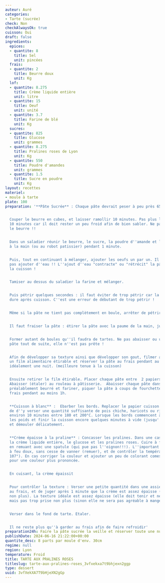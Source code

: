 ```yaml
---
auteur: Auré
categories:
- Tarte (sucrée)
check: Non
checkAlwaysOk: true
cuisson: Oui
draft: false
ingredients:
  epices:
  - quantite: 8
    title: Sel
    unit: pincées
  frais:
  - quantite: 2
    title: Beurre doux
    unit: Kg
  lof:
  - quantite: 8.275
    title: Crème liquide entière
    unit: litre
  - quantite: 15
    title: Oeuf
    unit: unité
  - quantite: 3.7
    title: Farine de blé
    unit: Kg
  sucres:
  - quantite: 825
    title: Glucose
    unit: grammes
  - quantite: 8.275
    title: Pralines roses de Lyon
    unit: Kg
  - quantite: 550
    title: Poudre d'amandes
    unit: grammes
  - quantite: 1.5
    title: Sucre en poudre
    unit: Kg
layout: recettes
materiel:
- moule à tarte
plate: 100
preparation: '**Pâte Sucrée** : Chaque pâte devrait peser à peu près 650gr.


  Couper le beurre en cubes, et laisser ramollir 10 minutes. Pas plus longtemps que
  10 minutes car il doit rester un peu froid afin de bien sabler. Ne pas faire fondre
  le beurre !!


  Dans un saladier réunir le beurre, le sucre, la poudre d''amande et le sel et mélanger
  à la main (ou au robot patissier) pendant 1 minute.


  Puis, tout en continuant à mélanger, ajouter les oeufs un par un. Il ne faut absolument
  pas ajouter d''eau !! L''ajout d''eau "contracte" ou "rétrécit" la pâte pendant
  la cuisson !


  Tamiser au dessus du saladier la farine et mélanger.


  Puis pétrir quelques secondes : il faut éviter de trop pétrir car la pâte sera trop
  dure après cuisson. C''est une erreur de débutant de trop pétrir !


  Même si la pâte ne tient pas complètement en boule, arrêter de pétrir.


  Il faut fraiser la pâte : étirer la pâte avec la paume de la main, juste deux fois.


  Former autant de boules qu''il faudra de tartes. Ne pas abaisser ou utiliser cette
  pâte tout de suite, elle n''est pas prête !


  Afin de développer sa texture ainsi que développer son gout, filmer au contact avec
  un film alimentaire étirable et réserver la pâte au frais pendant au minimum 2 heures,
  idéalement une nuit. (meilleure tenue à la cuisson)


  Ensuite retirer le film étirable. Placer chaque pâte entre  2 papiers sulfurisés.
  Abaisser (étaler) au rouleau à pâtisserie.  Abaisser chaque pâte dans les moules
  préalablement beurré et fariner, piquer la pâte à coups de fourchette. laisser au
  frais pendant au moins 1h.


  **Cuisson à blanc** :  Ebarber les bords. Replacer le papier cuisson du dessus afin
  de d''y verser une quantité suffisante de pois chiche, haricots ou riz etc. Cuire
  environ 10 minutes entre 180 et 200°C. Lorsque les bords commencent à colorer ôter
  les poids et finir la cuisson encore quelques minutes à vide (jusqu''à coloration)
  et démouler délicatement.


  **Crème épaisse à la praline** : Concasser les pralines. Dans une casserole, placer
  la crème liquide entière, le glucose et les pralines roses. Cuire à feu faible/moyen,
  en remuant avec une spatule (qui pue pas l''oignon!!!). L''important est de cuire
  à feu doux, sans cesse de vanner (remuer), et de contrôler la température (env.
  107°). En cas corriger la couleur et ajouter un peu de colorant comestible rouge
  pour une couleur plus prononcée.


  En cuisant, la crème épaissit


  Pour contrôler la texture : Verser une petite quantité dans une assiette, de mettre
  au frais, et de juger après 1 minute que la crème est assez épaisse (mais pas trop
  non plus). La texture idéale est assez épaisse (elle doit tenir et ne pas être liquide),
  mais pas trop prise non plus (sinon elle ne sera pas agréable à manger).


  Verser dans le fond de tarte. Etaler.


  Il ne reste plus qu''à garder au frais afin de faire refroidir'
preparation24h: Faire la pâte sucrée la veille et réserver toute une nuit au frais.
publishDate: 2024-06-16 21:22:00+00:00
quantite_desc: 8 parts par moule d'env. 30cm
regime: null
region: Lyon
temperature: Froid
title: TARTE AUX PRALINES ROSES
titleslug: tarte-aux-pralines-roses_3vfxekxa7t9bhjexn2ggp
type: dessert
uuid: 3vfXekXA7T9bHjeXN2gGp
---
```


